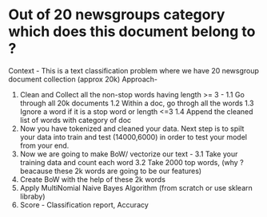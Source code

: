 # Out of 20 newsgroups category which does this document belong to ?
Context - This is a text classification problem where we have 20 newsgroup document collection (approx 20k)
Approach- 
1. Clean and Collect all the non-stop words having length >= 3 - 
   1.1 Go through all 20k documents
   1.2 Within a doc, go throgh all the words
   1.3 Ignore a word if it is a stop word or length <=3
   1.4 Append the cleaned list of words with category of doc
2. Now you have tokenized and cleaned your data. Next step is to spilt your data into train and test (14000,6000) in order to test your model from your end.
3. Now we are going to make BoW/ vectorize our text - 
   3.1 Take your training data and count each word
   3.2 Take 2000 top words, (why ? beacause these 2k words are going to be our features)
4. Create BoW with the help of these 2k words
5. Apply MultiNomial Naive Bayes Algorithm (from scratch or use sklearn libraby)
6. Score - Classification report, Accuracy
